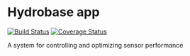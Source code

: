 # Hydrobase app

[![Build Status](https://travis-ci.org/hydrobase/app.svg?branch=master)](https://travis-ci.org/hydrobase/app)
[![Coverage Status](https://coveralls.io/repos/github/hydrobase/app/badge.svg?branch=master)](https://coveralls.io/github/hydrobase/app?branch=master)

A system for controlling and optimizing sensor performance
